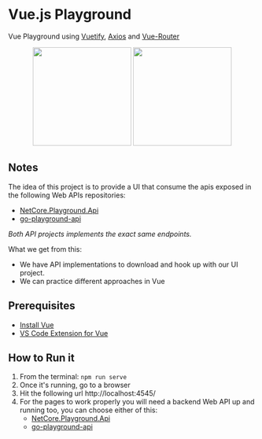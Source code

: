 # Vue.js Playground
Vue Playground using [Vuetify](https://vuetifyjs.com/), [Axios](https://github.com/axios/axios) and [Vue-Router](https://github.com/vuejs/vue-router)

<p align="center">
  <img height="200" src="https://upload.wikimedia.org/wikipedia/commons/thumb/9/95/Vue.js_Logo_2.svg/888px-Vue.js_Logo_2.svg.png">
  <img height="200" src="https://encrypted-tbn0.gstatic.com/images?q=tbn:ANd9GcQzlOE7epYC7FIQtKkn0nkCme29AxdkkXRUvPVI0jotRuEv4ZdB&s">
</p>

## Notes
The idea of this project is to provide a UI that consume the apis exposed in the following Web APIs repositories:
- [NetCore.Playground.Api](https://github.com/joacod/NetCore.Playground.Api)
- [go-playground-api](https://github.com/joacod/go-playground-api)

*Both API projects implements the exact same endpoints.*

What we get from this:
- We have API implementations to download and hook up with our UI project.
- We can practice different approaches in Vue

## Prerequisites
- [Install Vue](https://vuejs.org/)
- [VS Code Extension for Vue](https://marketplace.visualstudio.com/items?itemName=octref.vetur)

## How to Run it
1. From the terminal: `npm run serve`
2. Once it's running, go to a browser
3. Hit the following url http://localhost:4545/
4. For the pages to work properly you will need a backend Web API up and running too, you can choose either of this:
    - [NetCore.Playground.Api](https://github.com/joacod/NetCore.Playground.Api)
    - [go-playground-api](https://github.com/joacod/go-playground-api)
